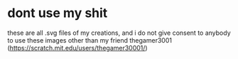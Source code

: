 # dont use my shit
these are all .svg files of my creations, and 
i do not give consent to anybody to use these images other than my friend thegamer3001 (https://scratch.mit.edu/users/thegamer30001/)
